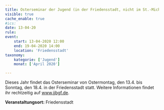 ```yaml
---
title: Osterseminar der Jugend (in der Friedensstadt, nicht im St.-Michaels-Heim)
visible: true
cache_enable: true
#ics: 
date: 13-04-20
rule: 
event:
	start: 13-04-2020 12:00
	end: 19-04-2020 14:00
	location: 'Friedensstadt'
taxonomy:
	kategorie: ['Jugend']
	monat: ['April 2020']

---
```

Dieses Jahr findet das Osterseminar von Ostermontag, den 13.4. bis Sonntag, den 18.4. in der Friedensstadt statt. Weitere Informationen findet ihr rechtzeitig auf www.jjbgf.de.



**Veranstaltungsort:** Friedensstadt

